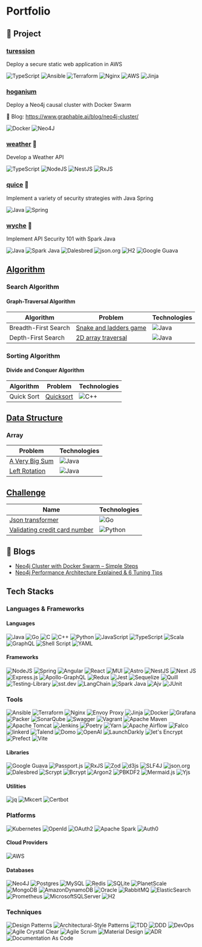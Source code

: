 # Portfolio


## :rocket: Project

### [turession](https://github.com/benguegan/turession)

Deploy a secure static web application in AWS 

![TypeScript](https://img.shields.io/badge/TypeScript-lsdkfhj?style=flat&logo=typescript&logoColor=white&color=%233178C6) ![Ansible](https://img.shields.io/badge/Ansible-lsdkfhj?style=flat&logo=ansible&logoColor=white&color=black) ![Terraform](https://img.shields.io/badge/Terraform-lsdkfhj?style=flat&logo=terraform&logoColor=white&color=%23844FBA) ![Nginx](https://img.shields.io/badge/Nginx-lsdkfhj?style=flat&logo=nginx&logoColor=white&color=%23009639) ![AWS](https://img.shields.io/badge/AWS-lsdkfhj?style=flat&logo=amazonaws&logoColor=%23FF9900&color=%23232F3E) ![Jinja](https://img.shields.io/badge/Jinja-lsdkfhj?style=flat&logo=jinja&logoColor=black&color=white)

### [hoganium](https://github.com/benguegan/hoganium) 

Deploy a Neo4j causal cluster with Docker Swarm

:book: Blog: https://www.graphable.ai/blog/neo4j-cluster/

![Docker](https://img.shields.io/badge/Docker-lsdkfhj?style=flat&logo=docker&logoColor=white&color=%232496ED) ![Neo4J](https://img.shields.io/badge/Neo4j-lsdkfhj?style=flat&logo=neo4j&logoColor=white&color=%234581C3)

### [weather](https://github.com/benguegan/weather) :construction:

Develop a Weather API

![TypeScript](https://img.shields.io/badge/TypeScript-lsdkfhj?style=flat&logo=typescript&logoColor=white&color=%233178C6) ![NodeJS](https://img.shields.io/badge/Node.js-6DA55F?style=flat&logo=node.js&logoColor=white) ![NestJS](https://img.shields.io/badge/Nestjs-%23E0234E.svg?style=flat&logo=nestjs&logoColor=white) ![RxJS](https://img.shields.io/badge/RxJS-%23B7178C.svg?style=flat&logo=reactivex&logoColor=white)

### [quice](https://github.com/benguegan/quice) :construction:

Implement a variety of security strategies with Java Spring

![Java](https://img.shields.io/badge/Java-%23ED8B00.svg?style=flat&logo=openjdk&logoColor=white) ![Spring](https://img.shields.io/badge/Spring-lsdkfhj?style=flat&logo=spring&logoColor=white&color=%236DB33F)


### [wyche](https://github.com/benguegan/wyche) :construction:

Implement API Security 101 with Spark Java

![Java](https://img.shields.io/badge/Java-%23ED8B00.svg?style=flat&logo=openjdk&logoColor=white) ![Spark Java](https://img.shields.io/badge/Spark_Java-lsdkfhj?style=flat&color=%23e88300) ![Dalesbred](https://img.shields.io/badge/Dalesbred-lsdkfhj?style=flat&color=%23777) ![json.org](https://img.shields.io/badge/Json-lsdkfhj?style=flat&logo=json&color=%23000000) ![H2](https://img.shields.io/badge/H2-lsdkfhj?style=flat&color=%230645ad) ![Google Guava](https://img.shields.io/badge/Google_Guava-b93221?logo=google&logoColor=white&color=%23b93221)

## [Algorithm](https://github.com/benguegan/algorithm)

### Search Algorithm

#### Graph-Traversal Algorithm
| Algorithm | Problem  | Technologies  |
|--|--|--|
| Breadth-First Search|[Snake and ladders game](https://github.com/benguegan/algorithm/tree/main/graph-traversal-algorithm/breadth-first-search/snake-and-ladders/java) | ![Java](https://img.shields.io/badge/Java-%23ED8B00.svg?style=flat&logo=openjdk&logoColor=white) |
| Depth-First Search |[2D array traversal](https://github.com/benguegan/algorithm/tree/main/graph-traversal-algorithm/depth-first-search/2d-array-traversal/java) | ![Java](https://img.shields.io/badge/Java-%23ED8B00.svg?style=flat&logo=openjdk&logoColor=white) |

### Sorting Algorithm

#### Divide and Conquer Algorithm
| Algorithm | Problem  | Technologies  |
|--|--|--|
| Quick Sort |[Quicksort](https://github.com/benguegan/algorithms/tree/main/graph/breadth-first-search/snake-and-ladders) | ![C++](https://img.shields.io/badge/C++-%2300599C.svg?style=flat&logo=c%2B%2B&logoColor=white) |


## [Data Structure](https://github.com/benguegan/data-structure)

### Array

| Problem  | Technologies  |
|--|--|
|[A Very Big Sum](https://github.com/benguegan/data-structure/tree/main/array/a-very-big-sum/java) | ![Java](https://img.shields.io/badge/Java-%23ED8B00.svg?style=flat&logo=openjdk&logoColor=white) |
|[Left Rotation](https://github.com/benguegan/data-structure/tree/main/array/circular-array/left-rotation/java) | ![Java](https://img.shields.io/badge/Java-%23ED8B00.svg?style=flat&logo=openjdk&logoColor=white) |

## [Challenge](https://github.com/benguegan/challenge)

| Name  | Technologies  |
|--|--|
|[Json transformer](https://github.com/benguegan/challenge/tree/main/json-transformer) | ![Go](https://img.shields.io/badge/Go-%2300ADD8.svg?style=flat&logo=go&logoColor=white)
|[Validating credit card number](https://github.com/benguegan/challenge/tree/main/validating-credit-card-number) | ![Python](https://img.shields.io/badge/Python-lsdkfhj?style=flat&logo=python&logoColor=%23ffdd54&color=%233776AB) |

## :book: Blogs

- [Neo4j Cluster with Docker Swarm – Simple Steps](https://www.graphable.ai/blog/neo4j-cluster/)
- [Neo4j Performance Architecture Explained & 6 Tuning Tips](https://www.graphable.ai/blog/neo4j-performance/)

## Tech Stacks

### Languages & Frameworks

#### Languages

![Java](https://img.shields.io/badge/Java-%23ED8B00.svg?style=flat&logo=openjdk&logoColor=white) ![Go](https://img.shields.io/badge/Go-%2300ADD8.svg?style=flat&logo=go&logoColor=white) ![C](https://img.shields.io/badge/C-%2300599C.svg?style=flat&logo=c&logoColor=white) ![C++](https://img.shields.io/badge/C++-%2300599C.svg?style=flat&logo=c%2B%2B&logoColor=white) ![Python](https://img.shields.io/badge/Python-3670A0?style=flat&logo=python&logoColor=ffdd54) ![JavaScript](https://img.shields.io/badge/JavaScript-%23323330.svg?style=flat&logo=javascript&logoColor=%23F7DF1E) ![TypeScript](https://img.shields.io/badge/TypeScript-%23007ACC.svg?style=flat&logo=typescript&logoColor=white) ![Scala](https://img.shields.io/badge/Scala-%23DC322F.svg?style=flat&logo=scala&logoColor=white) ![GraphQL](https://img.shields.io/badge/-GraphQL-E10098?style=flat&logo=graphql&logoColor=white)	![Shell Script](https://img.shields.io/badge/Shell_Script-%23121011.svg?style=flat&logo=gnu-bash&logoColor=white) ![YAML](https://img.shields.io/badge/YAML-%23ffffff.svg?style=flat&logo=yaml&logoColor=151515)

#### Frameworks
![NodeJS](https://img.shields.io/badge/Node.js-6DA55F?style=flat&logo=node.js&logoColor=white) ![Spring](https://img.shields.io/badge/Spring-%236DB33F.svg?style=flat&logo=Spring&logoColor=white) ![Angular](https://img.shields.io/badge/Angular-%23DD0031.svg?style=flat&logo=angular&logoColor=white) ![React](https://img.shields.io/badge/React-%2320232a.svg?style=flat&logo=react&logoColor=%2361DAFB) ![MUI](https://img.shields.io/badge/MUI-%230081CB.svg?style=flat&logo=mui&logoColor=white) ![Astro](https://img.shields.io/badge/Astro-%232C2052.svg?style=flat&logo=astro&logoColor=white) ![NestJS](https://img.shields.io/badge/Nestjs-%23E0234E.svg?style=flat&logo=nestjs&logoColor=white) ![Next JS](https://img.shields.io/badge/Next-black?style=flat&logo=next.js&logoColor=white) ![Express.js](https://img.shields.io/badge/Express.js-%23404d59.svg?style=flat&logo=express&logoColor=%2361DAFB)  ![Apollo-GraphQL](https://img.shields.io/badge/-Apollo_GraphQL-311C87?style=flat&logo=apollo-graphql)  ![Redux](https://img.shields.io/badge/Redux-%23593d88.svg?style=flat&logo=redux&logoColor=white)  ![Jest](https://img.shields.io/badge/Jest-%23C21325?style=flat&logo=jest&logoColor=white) ![Sequelize](https://img.shields.io/badge/Sequelize-52B0E7?style=flat&logo=Sequelize&logoColor=white) ![Quill](https://img.shields.io/badge/Quill-52B0E7?style=flat&logo=apache&logoColor=white) ![Testing-Library](https://img.shields.io/badge/-TestingLibrary-%23E33332?style=flat&logo=testing-library&logoColor=white) ![sst.dev](https://img.shields.io/badge/SST-dfldf?style=flat&logo=sst&color=white) ![LangChain](https://img.shields.io/badge/LangChain-lkwersjf?style=flat&logo=langchain&color=%23772730)  ![Spark Java](https://img.shields.io/badge/Spark_Java-dasdklj?style=flat&color=%23ffa64d) ![Ajv](https://img.shields.io/badge/Ajv-weroi?style=flat&logo=ajv&logoColor=white&color=%2323C8D2) ![JUnit](https://img.shields.io/badge/JUnit-25A162?logo=junit&logoColor=white&color=%2325A162) 
 

### Tools 

![Ansible](https://img.shields.io/badge/Ansible-%231A1918.svg?style=flat&logo=ansible&logoColor=white) ![Terraform](https://img.shields.io/badge/Terraform-%235835CC.svg?style=flat&logo=terraform&logoColor=white) ![Nginx](https://img.shields.io/badge/Nginx-%23009639.svg?style=flat&logo=nginx&logoColor=white) ![Envoy Proxy](https://img.shields.io/badge/Envoy_Proxy-AC6199?logo=envoyproxy&logoColor=%23AC6199&color=%23290B53)
![Jinja](https://img.shields.io/badge/Jinja-white.svg?style=flat&logo=jinja&logoColor=black) ![Docker](https://img.shields.io/badge/Docker-%230db7ed.svg?style=flat&logo=docker&logoColor=white) ![Grafana](https://img.shields.io/badge/Grafana-%23F46800.svg?style=flat&logo=grafana&logoColor=white)  ![Packer](https://img.shields.io/badge/Packer-%23E7EEF0.svg?style=flat&logo=packer&logoColor=%2302A8EF) ![SonarQube](https://img.shields.io/badge/SonarQube-black?style=flat&logo=sonarqube&logoColor=4E9BCD) ![Swagger](https://img.shields.io/badge/-Swagger-%23Clojure?style=flat&logo=swagger&logoColor=white) ![Vagrant](https://img.shields.io/badge/Vagrant-%231563FF.svg?style=flat&logo=vagrant&logoColor=white) ![Apache Maven](https://img.shields.io/badge/Apache%20Maven-C71A36?style=flat&logo=Apache%20Maven&logoColor=white) ![Apache Tomcat](https://img.shields.io/badge/Apache_Tomcat-%23F8DC75.svg?style=flat&logo=Apache-Tomcat&logoColor=black) ![Jenkins](https://img.shields.io/badge/Jenkins-%232C5263.svg?style=flat&logo=jenkins&logoColor=white) ![Poetry](https://img.shields.io/badge/Poetry-adsfljk?style=flat&logo=Poetry&logoColor=rgb(96%20165%20250)&color=rgba(9%2C61%2C141%2C0.85)) ![Yarn](https://img.shields.io/badge/Yarn-%232C8EBB.svg?style=flat&logo=yarn&logoColor=white) ![Apache Airflow](https://img.shields.io/badge/Apache%20Airflow-017CEE?style=flat&logo=Apache%20Airflow&logoColor=white) ![Falco](https://img.shields.io/badge/Falco-alflk?style=flat&logo=falco&logoColor=white&color=%2300aec7) ![linkerd](https://img.shields.io/badge/Linkerd-dfldf?style=flat&logo=linkerd&logoColor=%2364f9bf%20&color=%230185fd) ![Talend](https://img.shields.io/badge/Talend-dfldf?style=flat&logo=talend&color=white) ![Domo](https://img.shields.io/badge/Domo-adsrkf?style=flat&color=%2352B0E7) ![OpenAI](https://img.shields.io/badge/OpenAI-lkwersjf?style=flat&logo=openai&color=black) ![LaunchDarkly](https://img.shields.io/badge/LaunchDarkly-weroi?style=flat&logo=launchdarkly&logoColor=white&color=black) ![let's Encrypt](https://img.shields.io/badge/Let's_Encrypt-003A70?logo=letsencrypt&logoColor=%23003A70&color=white) ![Prefect](https://img.shields.io/badge/Prefect-adsfljk?style=flat&logo=prefect&color=black) ![Vite](https://img.shields.io/badge/Vite-%23646CFF.svg?style=flat&logo=vite&logoColor=white) 

#### Libraries
![Google Guava](https://img.shields.io/badge/Google_Guava-b93221?logo=google&logoColor=white&color=%23b93221)  ![Passport.js](https://img.shields.io/badge/Passport-dsalkf?style=flat&logo=passport&color=black) ![RxJS](https://img.shields.io/badge/RxJS-%23B7178C.svg?style=flat&logo=reactivex&logoColor=white) ![Zod](https://img.shields.io/badge/Zod-%233068b7.svg?style=flat&logo=zod&logoColor=white) ![d3js](https://img.shields.io/badge/D3.js-adsrkf?style=flat&logo=d3dotjs&logoColor=%23ef7234&color=white) ![SLF4J](https://img.shields.io/badge/SLF4J-weroi?style=flat&logo=slf4j&logoColor=white&color=%23ffd0a0) ![json.org](https://img.shields.io/badge/Json-weroi?style=flat&logo=json&logoColor=white&color=%23000000) ![Dalesbred](https://img.shields.io/badge/Dalesbred-dsfljde?style=flat&color=%23777) ![Scrypt](https://img.shields.io/badge/Scrypt-sdefgotih?color=black) ![Bcrypt](https://img.shields.io/badge/Bcrypt-sdefgotih?color=black) ![Argon2](https://img.shields.io/badge/Argon2-sdefgotih?color=black) ![PBKDF2](https://img.shields.io/badge/PBKDF2-sdefgotih?color=black) ![Mermaid.js](https://img.shields.io/badge/Mermaid-FF3670?logo=mermaid&logoColor=white&color=%23FF3670) ![Yjs](https://img.shields.io/badge/Yjs-wfrt?color=%236eeb83)


#### Utilities
![jq](https://img.shields.io/badge/Jq-sdefgotih?color=white) ![Mkcert](https://img.shields.io/badge/Mkcert-sdefgotih?color=white) ![Certbot](https://img.shields.io/badge/Certbot-sdefgotih?color=white)

### Platforms

![Kubernetes](https://img.shields.io/badge/Kubernetes-%23326ce5.svg?style=flat&logo=kubernetes&logoColor=white) ![OpenId](https://img.shields.io/badge/OpenID-F78C40?style=flat&logo=openid&logoColor=white&color=%23F78C40) ![OAuth2](https://img.shields.io/badge/OAuth2-sdefgotih?color=black) ![Apache Spark](https://img.shields.io/badge/Apache_Spark-dslfd?style=flat&logo=Apache%20Spark&logoColor=white&color=%23F55B14) ![Auth0](https://img.shields.io/badge/Auth0-adsfljk?style=flat&logo=auth0&logoColor=white&color=black)

#### Cloud Providers
![AWS](https://img.shields.io/badge/AWS-adsrkf?style=flat&logo=amazonaws&logoColor=%23f90&color=%23232f3e%20) 
 
#### Databases
![Neo4J](https://img.shields.io/badge/Neo4j-008CC1?style=flat&logo=Neo4j&logoColor=white) ![Postgres](https://img.shields.io/badge/Postgres-%23316192.svg?style=flat&logo=postgresql&logoColor=white) ![MySQL](https://img.shields.io/badge/MySQL-4479A1.svg?style=flat&logo=mysql&logoColor=white) ![Redis](https://img.shields.io/badge/Redis-%23DD0031.svg?style=flat&logo=redis&logoColor=white) ![SQLite](https://img.shields.io/badge/SQLite-%2307405e.svg?style=flat&logo=sqlite&logoColor=white) ![PlanetScale](https://img.shields.io/badge/PlanetScale-%23000000.svg?style=flat&logo=planetscale&logoColor=white) ![MongoDB](https://img.shields.io/badge/MongoDB-%234ea94b.svg?style=flat&logo=mongodb&logoColor=white) ![AmazonDynamoDB](https://img.shields.io/badge/Amazon%20DynamoDB-4053D6?style=flat&logo=Amazon%20DynamoDB&logoColor=white) ![Oracle](https://img.shields.io/badge/Oracle-F80000?style=flat&logo=oracle&logoColor=white) ![RabbitMQ](https://img.shields.io/badge/RabbitMQ-FF6600?style=flat&logo=rabbitmq&logoColor=white) ![ElasticSearch](https://img.shields.io/badge/-ElasticSearch-005571?style=flat&logo=elasticsearch) ![Prometheus](https://img.shields.io/badge/Prometheus-E6522C?style=flat&logo=Prometheus&logoColor=white) ![MicrosoftSQLServer](https://img.shields.io/badge/Microsoft%20SQL%20Server-CC2927?style=flat&logo=microsoft%20sql%20server&logoColor=white) ![H2](https://img.shields.io/badge/H2-dsfljde?style=flat&color=%230000bb)

### Techniques

![Design Patterns](https://img.shields.io/badge/Design_Patterns-sdefgotih?color=white) ![Architectural-Style Patterns](https://img.shields.io/badge/Architectural--Style_Patterns-sdefgotih?color=white) ![TDD](https://img.shields.io/badge/Test--Driven_Development_(TDD)-sdefgotih?color=white) ![DDD](https://img.shields.io/badge/Domain--Driven_Design_(DDD)-sdefgotih?color=white) ![DevOps](https://img.shields.io/badge/DevOps-sdefgotih?color=white) ![Agile Crystal Clear](https://img.shields.io/badge/Agile_Crystal_Clear-sdefgotih?color=white) ![Agile Scrum](https://img.shields.io/badge/Agile_Scrum-sdefgotih?color=white) ![Material Design](https://img.shields.io/badge/Material_Design-sdefgotih?color=white) ![ADR](https://img.shields.io/badge/Architectural_Decision_Record_(ADR)-sdefgotih?color=white) ![Documentation As Code](https://img.shields.io/badge/Documentation--As--Code-sdefgotih?color=white)

